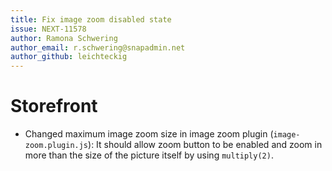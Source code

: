 ```yaml
---
title: Fix image zoom disabled state
issue: NEXT-11578
author: Ramona Schwering
author_email: r.schwering@snapadmin.net 
author_github: leichteckig
---
```

# Storefront
* Changed maximum image zoom size in image zoom plugin (`image-zoom.plugin.js`): It should allow zoom button to be enabled and zoom in more than the size of the picture itself by using `multiply(2)`.

